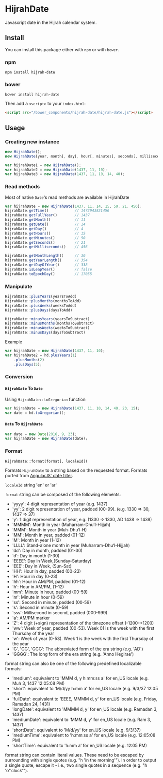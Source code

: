 # HijrahDate
Javascript date in the Hijrah calendar system.


## Install

You can install this package either with `npm` or with `bower`.

### npm

```shell
npm install hijrah-date
```

### bower

```shell
bower install hijrah-date
```

Then add a `<script>` to your `index.html`:

```html
<script src="/bower_components/hijrah-date/hijrah-date.js"></script>
```

## Usage
### Creating new instance
```js
new HijrahDate();
new HijrahDate(year, month[, day[, hour[, minutes[, seconds[, milliseconds]]]]]);
```
```js
var hijrahDate1 = new HijrahDate();
var hijrahDate2 = new HijrahDate(1437, 11, 10);
var hijrahDate3 = new HijrahDate(1437, 11, 10, 14, 40);
```

### Read methods
Most of native `Date`'s read methods are available in HijrahDate
```js
var hijrahDate = new HijrahDate(1437, 11, 14, 15, 50, 21, 456);
hijrahDate.getTime()			// 1473943821456
hijrahDate.getFullYear()		// 1437
hijrahDate.getMonth()			// 11
hijrahDate.getDate()			// 14
hijrahDate.getDay()				// 4
hijrahDate.getHours()			// 15
hijrahDate.getMinutes()			// 50
hijrahDate.getSeconds()			// 21
hijrahDate.getMilliseconds()	// 456

hijrahDate.getMonthLength()		// 30
hijrahDate.getYearLength()		// 354
hijrahDate.getDayOfYear()		// 338
hijrahDate.isLeapYear()			// false
hijrahDate.toEpochDay()			// 17055
```

### Manipulate
```js
HijrahDate::plusYears(yearsToAdd)
HijrahDate::plusMonths(monthsToAdd)
HijrahDate::plusWeeks(weeksToAdd)
HijrahDate::plusDays(daysToAdd)

HijrahDate::minusYears(yearsToSubtract)
HijrahDate::minusMonths(monthsToSubtract)
HijrahDate::minusWeeks(weeksToSubtract)
HijrahDate::minusDays(daysToSubtract)
```
Example
```js
var hijrahDate = new HijrahDate(1437, 11, 10);
var hijrahDate2 = hd.plusYears(1)
	.plusMonths(2)
	.plusDays(5);
```

### Conversion
#### `HijrahDate` To `Date`
Using `HijrahDate::toGregorian` function
```js
var hijrahDate = new HijrahDate(1437, 11, 10, 14, 40, 23, 15);
var date = hd.toGregorian();
```

#### `Date` To `HijrahDate`
```js
var date = new Date(2016, 9, 23);
var hijrahDate = new HijrahDate(date);
```

### Format
`HijrahDate::format(format[, localeId])`

Formats `HijrahDate` to a string based on the requested format. Formats ported from [AngularJS' date filter](https://docs.angularjs.org/api/ng/filter/date).

`localeId` string 'en' or 'ar'

`format` string can be composed of the following elements:
* 'yyyy': 4 digit representation of year (e.g. 1437)
* 'yy': 2 digit representation of year, padded (00-99). (e.g. 1330 => 30, 1437 => 37)
* 'y': 1 digit representation of year, e.g. (1330 => 1330, AD 1438 => 1438)
* 'MMMM': Month in year (Muharram-Dhuʻl-Hijjah)
* 'MMM': Month in year (Muh-Dhuʻl-H)
* 'MM': Month in year, padded (01-12)
* 'M': Month in year (1-12)
* 'LLLL': Stand-alone month in year (Muharram-Dhuʻl-Hijjah)
* 'dd': Day in month, padded (01-30)
* 'd': Day in month (1-30)
* 'EEEE': Day in Week,(Sunday-Saturday)
* 'EEE': Day in Week, (Sun-Sat)
* 'HH': Hour in day, padded (00-23)
* 'H': Hour in day (0-23)
* 'hh': Hour in AM/PM, padded (01-12)
* 'h': Hour in AM/PM, (1-12)
* 'mm': Minute in hour, padded (00-59)
* 'm': Minute in hour (0-59)
* 'ss': Second in minute, padded (00-59)
* 's': Second in minute (0-59)
* 'sss': Millisecond in second, padded (000-999)
* 'a': AM/PM marker
* 'Z': 4 digit (+sign) representation of the timezone offset (-1200-+1200)
* 'ww': Week of year, padded (00-53). Week 01 is the week with the first Thursday of the year
* 'w': Week of year (0-53). Week 1 is the week with the first Thursday of the year
* 'G', 'GG', 'GGG': The abbreviated form of the era string (e.g. 'AD')
* 'GGGG': The long form of the era string (e.g. 'Anno Hegirae')

format string can also be one of the following predefined localizable formats:

* 'medium': equivalent to 'MMM d, y h:mm:ss a' for en_US locale (e.g. Muh 3, 1437 12:05:08 PM)
* 'short': equivalent to 'M/d/yy h:mm a' for en_US locale (e.g. 9/3/37 12:05 PM)
* 'fullDate': equivalent to 'EEEE, MMMM d, y' for en_US locale (e.g. Friday, Ramadan 24, 1431)
* 'longDate': equivalent to 'MMMM d, y' for en_US locale (e.g. Ramadan 3, 1437)
* 'mediumDate': equivalent to 'MMM d, y' for en_US locale (e.g. Ram 3, 1437)
* 'shortDate': equivalent to 'M/d/yy' for en_US locale (e.g. 9/3/37)
* 'mediumTime': equivalent to 'h:mm:ss a' for en_US locale (e.g. 12:05:08 PM)
* 'shortTime': equivalent to 'h:mm a' for en_US locale (e.g. 12:05 PM)

format string can contain literal values. These need to be escaped by surrounding with single quotes (e.g. "h 'in the morning'"). In order to output a single quote, escape it - i.e., two single quotes in a sequence (e.g. "h 'o''clock'").
